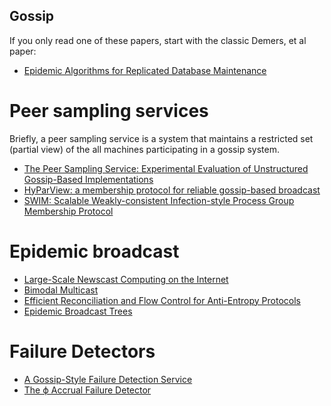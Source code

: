 ## Gossip 

If you only read one of these papers, start with the classic Demers, et al paper:
* [Epidemic Algorithms for Replicated Database Maintenance](http://bitsavers.informatik.uni-stuttgart.de/pdf/xerox/parc/techReports/CSL-89-1_Epidemic_Algorithms_for_Replicated_Database_Maintenance.pdf)

# Peer sampling services
Briefly, a peer sampling service is a system that maintains a restricted set (partial view) of the all machines participating in a gossip system.
* [The Peer Sampling Service: Experimental Evaluation of Unstructured Gossip-Based Implementations](http://infoscience.epfl.ch/record/83409/files/neg--1184036295all.pdf)
* [HyParView: a membership protocol for reliable gossip-based broadcast](http://asc.di.fct.unl.pt/~jleitao/pdf/dsn07-leitao.pdf)
* [SWIM: Scalable Weakly-consistent Infection-style Process Group Membership Protocol](http://www.cs.cornell.edu/~asdas/research/dsn02-swim.pdf)

# Epidemic broadcast 
* [Large-Scale Newscast Computing on the Internet ](http://www.soc.napier.ac.uk/~benp/dream/dreampaper17.pdf)
* [Bimodal Multicast](http://www.csl.mtu.edu/cs6461/www/Reading/Birman99.pdf)
* [Efficient Reconciliation and Flow Control for Anti-Entropy Protocols](http://www.cs.cornell.edu/home/rvr/papers/flowgossip.pdf)
* [Epidemic Broadcast Trees](http://www.gsd.inesc-id.pt/~ler/reports/srds07.pdf)

# Failure Detectors
* [A Gossip-Style Failure Detection Service](http://ecommons.cornell.edu/bitstream/1813/7341/2/98-1687.ps)
* [The ϕ Accrual Failure Detector ](http://ddg.jaist.ac.jp/pub/HDY+04.pdf)

